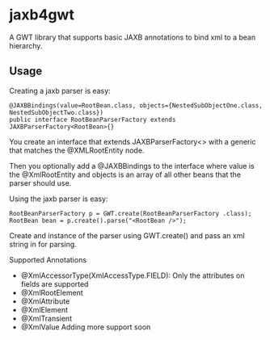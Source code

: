 jaxb4gwt
=======

A GWT library that supports basic JAXB annotations to bind xml to a bean hierarchy.

## Usage

Creating a jaxb parser is easy:
```
@JAXBBindings(value=RootBean.class, objects={NestedSubObjectOne.class, NestedSubObjectTwo.class})
public interface RootBeanParserFactory extends JAXBParserFactory<RootBean>{}
```

You create an interface that extends JAXBParserFactory<> with a generic that matches the @XMLRootEntity node.


Then you optionally add a @JAXBBindings to the interface where value is the @XmlRootEntity and objects is an array of all other beans that the parser should use.

Using the jaxb parser is easy:
```
RootBeanParserFactory p = GWT.create(RootBeanParserFactory .class);
RootBean bean = p.create().parse("<RootBean />");
```

Create and instance of the parser using GWT.create() and pass an xml string in for parsing.

Supported Annotations
* @XmlAccessorType(XmlAccessType.FIELD): Only the attributes on fields are supported
* @XmlRootElement
* @XmlAttribute
* @XmlElement
* @XmlTransient
* @XmlValue
 Adding more support soon